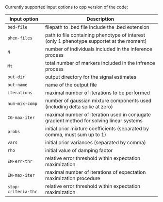 Currently supported input options to cpp version of the code:

| Input option | Description |
| --- | --- |
| `bed-file` | filepath to .bed file include the .bed extension |
| `phen-files` | path to file containing phenotype of interest (only 1 phenotype supportet at the moment) |
| `N` | number of individuals included in the inference process |
| `Mt` | total number of markers included in the infrence process |
| `out-dir` | output directory for the signal estimates |
| `out-name` | name of the output file |
| `iterations` | maximal number of iterations to be performed |
| `num-mix-comp` | number of gaussian mixture components used (including delta spike at zero) |
| `CG-max-iter` | maximal number of iteration used in conjugate gradient method for solving linear systems |
| `probs` | initial prior mixture coefficients (separated by comma, must sum up to 1) |
| `vars` | initial prior variances (separated by comma) |
| `rho` | initial value of damping factor |
| `EM-err-thr` | relative error threshold within expectation maximization |
| `EM-max-iter` | maximal number of iterations of expectation maximization procedure |
| `stop-criteria-thr` | relative error threshold within expectation maximization |
